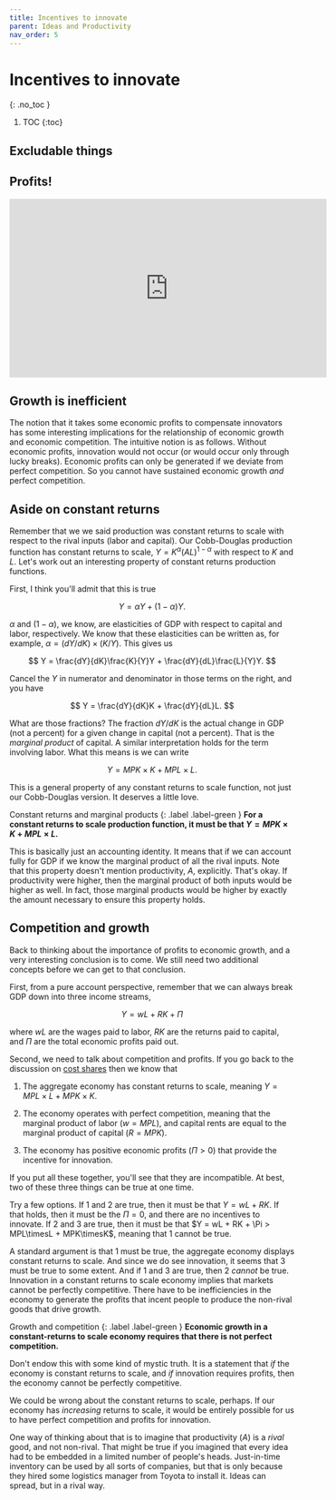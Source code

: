 ```yaml
---
title: Incentives to innovate
parent: Ideas and Productivity
nav_order: 5
---
```


# Incentives to innovate
{: .no_toc }

1. TOC 
{:toc}

## Excludable things

## Profits!

<iframe width="560" height="315" src="https://www.youtube.com/embed/bxiCCZXhuRQ" frameborder="0" allow="accelerometer; autoplay; encrypted-media; gyroscope; picture-in-picture" allowfullscreen></iframe>

## Growth is inefficient
The notion that it takes some economic profits to compensate innovators has some interesting implications for the relationship of economic growth and economic competition. The intuitive notion is as follows. Without economic profits, innovation would not occur (or would occur only through lucky breaks). Economic profits can only be generated if we deviate from perfect competition. So you cannot have sustained economic growth *and* perfect competition.

## Aside on constant returns
Remember that we we said production was constant returns to scale with respect to the rival inputs (labor and capital). Our Cobb-Douglas production function has constant returns to scale, $Y = K^{\alpha}(AL)^{1-\alpha}$ with respect to $K$ and $L$. Let's work out an interesting property of constant returns production functions. 

First, I think you'll admit that this is true

$$
Y = \alpha Y + (1-\alpha) Y.
$$

$\alpha$ and $(1-\alpha)$, we know, are elasticities of GDP with respect to capital and labor, respectively. We know that these elasticities can be written as, for example, $\alpha = (dY/dK)\times(K/Y)$. This gives us

$$
Y = \frac{dY}{dK}\frac{K}{Y}Y + \frac{dY}{dL}\frac{L}{Y}Y.
$$

Cancel the $Y$ in numerator and denominator in those terms on the right, and you have

$$
Y = \frac{dY}{dK}K + \frac{dY}{dL}L.
$$

What are those fractions? The fraction $dY/dK$ is the actual change in GDP (not a percent) for a given change in capital (not a percent). That is the *marginal product* of capital. A similar interpretation holds for the term involving labor. What this means is we can write

$$
Y = MPK \times K + MPL \times L.
$$

This is a general property of any constant returns to scale function, not just our Cobb-Douglas version. It deserves a little love.

Constant returns and marginal products
{: .label .label-green }
**For a constant returns to scale production function, it must be that $Y = MPK \times K + MPL \times L$.**

This is basically just an accounting identity. It means that if we can account fully for GDP if we know the marginal product of all the rival inputs. Note that this property doesn't mention productivity, $A$, explicitly. That's okay. If productivity were higher, then the marginal product of both inputs would be higher as well. In fact, those marginal products would be higher by exactly the amount necessary to ensure this property holds. 

## Competition and growth
Back to thinking about the importance of profits to economic growth, and a very interesting conclusion is to come. We still need two additional concepts before we can get to that conclusion.

First, from a pure account perspective, remember that we can always break GDP down into three income streams,

$$
Y = wL + RK + \Pi
$$

where $wL$ are the wages paid to labor, $RK$ are the returns paid to capital, and $\Pi$ are the total economic profits paid out. 

Second, we need to talk about competition and profits. If you go back to the discussion on [cost shares](costshares.html) then we know that 

1. The aggregate economy has constant returns to scale, meaning $Y = MPL \times L + MPK \times K$. 

2. The economy operates with perfect competition, meaning that the marginal product of labor ($w = MPL$), and capital rents are equal to the marginal product of capital ($R = MPK$). 

3. The economy has positive economic profits ($\Pi>0$) that provide the incentive for innovation.

If you put all these together, you'll see that they are incompatible. At best, two of these three things can be true at one time. 

Try a few options. If 1 and 2 are true, then it must be that $Y = w L + RK$. If that holds, then it must be the $\Pi = 0$, and there are no incentives to innovate. If 2 and 3 are true, then it must be that $Y = wL + RK + \Pi > MPL\timesL + MPK\timesK$, meaning that 1 cannot be true. 

A standard argument is that 1 must be true, the aggregate economy displays constant returns to scale. And since we do see innovation, it seems that 3 must be true to some extent. And if 1 and 3 are true, then 2 *cannot* be true. Innovation in a constant returns to scale economy implies that markets cannot be perfectly competitive. There have to be inefficiencies in the economy to generate the profits that incent people to produce the non-rival goods that drive growth.

Growth and competition
{: .label .label-green }
**Economic growth in a constant-returns to scale economy requires that there is not perfect competition.**

Don't endow this with some kind of mystic truth. It is a statement that *if* the economy is constant returns to scale, and *if* innovation requires profits, then the economy cannot be perfectly competitive. 

We could be wrong about the constant returns to scale, perhaps. If our economy has *increasing* returns to scale, it would be entirely possible for us to have perfect competition and profits for innovation. 

One way of thinking about that is to imagine that productivity ($A$) is a *rival* good, and not non-rival. That might be true if you imagined that every idea had to be embedded in a limited number of people's heads. Just-in-time inventory can be used by all sorts of companies, but that is only because they hired some logistics manager from Toyota to install it. Ideas can spread, but in a rival way.

